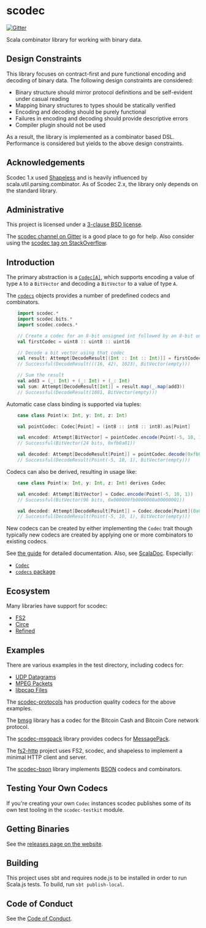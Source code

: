 scodec
======

[![Gitter](https://badges.gitter.im/Join%20Chat.svg)](https://gitter.im/scodec/scodec?utm_source=badge&utm_medium=badge&utm_campaign=pr-badge&utm_content=badge)

Scala combinator library for working with binary data.

Design Constraints
------------------

This library focuses on contract-first and pure functional encoding and decoding of binary data.
The following design constraints are considered:
 - Binary structure should mirror protocol definitions and be self-evident under casual reading
 - Mapping binary structures to types should be statically verified
 - Encoding and decoding should be purely functional
 - Failures in encoding and decoding should provide descriptive errors
 - Compiler plugin should not be used

As a result, the library is implemented as a combinator based DSL.
Performance is considered but yields to the above design constraints.

Acknowledgements
----------------
Scodec 1.x used [Shapeless](https://github.com/milessabin/shapeless)
and is heavily influenced by scala.util.parsing.combinator. As of Scodec 2.x, the library only
depends on the standard library.

Administrative
--------------

This project is licensed under a [3-clause BSD license](LICENSE).

The [scodec channel on Gitter](https://gitter.im/scodec/scodec) is a good place to go for help. Also consider using the [scodec tag on StackOverflow](http://stackoverflow.com/questions/tagged/scodec).

Introduction
------------

The primary abstraction is a [`Codec[A]`](shared/src/main/scala/scodec/Codec.scala), which supports encoding a value of type `A` to a
`BitVector` and decoding a `BitVector` to a value of type `A`.

The [`codecs`](shared/src/main/scala/scodec/codecs.scala) objects provides a number of predefined codecs and combinators.

```scala
    import scodec.*
    import scodec.bits.*
    import scodec.codecs.*

    // Create a codec for an 8-bit unsigned int followed by an 8-bit unsigned int followed by a 16-bit unsigned int
    val firstCodec = uint8 :: uint8 :: uint16

    // Decode a bit vector using that codec
    val result: Attempt[DecodeResult[(Int :: Int :: Int)]] = firstCodec.decode(hex"102a03ff".bits)
    // Successful(DecodeResult(((16, 42), 1023), BitVector(empty)))

    // Sum the result
    val add3 = (_: Int) + (_: Int) + (_: Int)
    val sum: Attempt[DecodeResult[Int]] = result.map(_.map(add3))
    // Successful(DecodeResult(1081, BitVector(empty)))
```

Automatic case class binding is supported via tuples:

```scala
    case class Point(x: Int, y: Int, z: Int)

    val pointCodec: Codec[Point] = (int8 :: int8 :: int8).as[Point]

    val encoded: Attempt[BitVector] = pointCodec.encode(Point(-5, 10, 1))
    // Successful(BitVector(24 bits, 0xfb0a01))

    val decoded: Attempt[DecodeResult[Point]] = pointCodec.decode(0xfb0a01)
    // Successful(DecodeResult(Point(-5, 10, 1), BitVector(empty)))
```

Codecs can also be derived, resulting in usage like:

```scala
    case class Point(x: Int, y: Int, z: Int) derives Codec

    val encoded: Attempt[BitVector] = Codec.encode(Point(-5, 10, 1))
    // Successful(BitVector(96 bits, 0x000000fb0000000a00000001))

    val decoded: Attempt[DecodeResult[Point]] = Codec.decode[Point](0x000000fb0000000a00000001)
    // Successful(DecodeResult(Point(-5, 10, 1), BitVector(empty)))
```

New codecs can be created by either implementing the `Codec` trait though typically new codecs are created by applying one or more combinators to existing codecs.

See [the guide](http://scodec.org/guide/) for detailed documentation. Also, see [ScalaDoc](http://scodec.org/api/). Especially:
 - [`Codec`](http://scodec.org/api/scodec-core/1.11.1/#scodec.Codec)
 - [`codecs` package](http://scodec.org/api/scodec-core/1.11.1/#scodec.codecs.package)

Ecosystem
---------

Many libraries have support for scodec:
  - [FS2](https://github.com/functional-streams-for-scala)
  - [Circe](https://github.com/circe/circe)
  - [Refined](https://github.com/fthomas/refined)

Examples
--------

There are various examples in the test directory, including codecs for:

 - [UDP Datagrams](unitTests/src/test/scala/scodec/examples/UdpDatagramExample.scala)
 - [MPEG Packets](unitTests/src/test/scala/scodec/examples/MpegPacketExample.scala)
 - [libpcap Files](unitTests/src/test/scala/scodec/examples/PcapExample.scala)

The [scodec-protocols](https://github.com/scodec/scodec-protocols) has production
quality codecs for the above examples.

The [bmsg](https://github.com/lktkorg/bmsg) library has a codec for the Bitcoin Cash and Bitcoin Core network protocol.

The [scodec-msgpack](https://github.com/pocketberserker/scodec-msgpack) library provides
codecs for [MessagePack](http://msgpack.org/).

The [fs2-http](https://github.com/Spinoco/fs2-http) project uses FS2, scodec, and shapeless to implement a minimal HTTP client and server.

The [scodec-bson](https://gitlab.com/lJoublanc/scodec-bson) library implements [BSON](http://bsonspec.org) codecs and combinators.

Testing Your Own Codecs
-----------------------

If you're creating your own `Codec` instances scodec publishes some of its own test tooling in the `scodec-testkit` module.

Getting Binaries
----------------

See the [releases page on the website](http://scodec.org/releases/).

Building
--------

This project uses sbt and requires node.js to be installed in order to run Scala.js tests. To build, run `sbt publish-local`.

Code of Conduct
---------------

See the [Code of Conduct](CODE_OF_CONDUCT.md).

